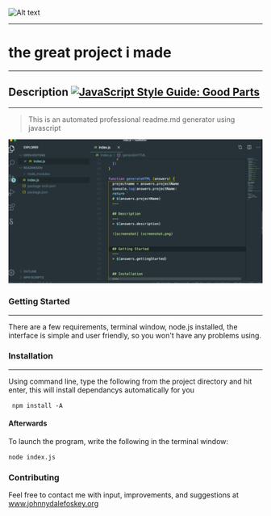 ![Alt text](https://res.cloudinary.com/practicaldev/image/fetch/s--7yVSltAE--/c_imagga_scale,f_auto,fl_progressive,h_420,q_auto,w_1000/https://user-images.githubusercontent.com/9840435/59461914-cbc18380-8e22-11e9-8567-87b43da950ac.png?raw=true "readme")

---

# the great project i made

---

## Description [![JavaScript Style Guide: Good Parts](https://img.shields.io/badge/code%20style-goodparts-brightgreen.svg?style=flat)](https://github.com/dwyl/goodparts "JavaScript The Good Parts")

---

> This is an automated professional readme.md generator using javascript

![Alt text](/screenshot.png?raw=true "Screen Shot")

### Getting Started

---

There are a few requirements, terminal window, node.js installed, the interface is simple and user friendly, so you won't have any problems using.

### Installation

---

Using command line, type the following from the project directory and hit enter, this will install dependancys automatically for you

```
 npm install -A
```

#### Afterwards

To launch the program, write the following in the terminal window:

```
node index.js
```

### Contributing

Feel free to contact me with input, improvements, and suggestions at www.johnnydalefoskey.org
